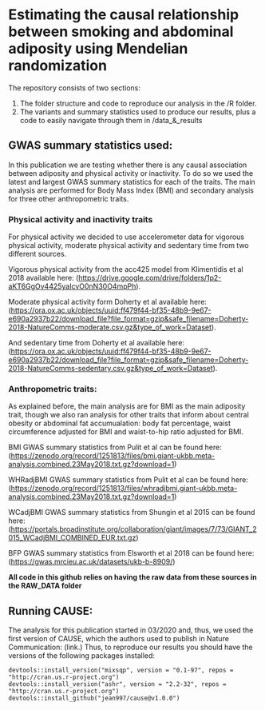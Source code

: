 # Estimating the causal relationship between smoking and abdominal adiposity using Mendelian randomization

The repository consists of two sections:

1) The folder structure and code to reproduce our analysis in the /R folder.
2) The variants and summary statistics used to produce our results, plus a code to easily navigate through them in /data_&_results

## GWAS summary statistics used:

In this publication we are testing whether there is any causal association between adiposity and physical activity or inactivity. To do so we used the latest and largest GWAS summary statistics for each of the traits. The main analysis are performed for Body Mass Index (BMI) and secondary analysis for three other anthropometric traits.

### Physical activity and inactivity traits

For physical activity we decided to use accelerometer data for vigorous physical activity, moderate physical activity and sedentary time from two different sources.

Vigorous physical activity from the acc425 model from Klimentidis et al 2018 available here: (https://drive.google.com/drive/folders/1p2-aKT6GgOv4425yaIcvO0nN30O4mpPh).

Moderate physical activity form Doherty et al available here: (https://ora.ox.ac.uk/objects/uuid:ff479f44-bf35-48b9-9e67-e690a2937b22/download_file?file_format=gzip&safe_filename=Doherty-2018-NatureComms-moderate.csv.gz&type_of_work=Dataset).

And sedentary time from Doherty et al available here: (https://ora.ox.ac.uk/objects/uuid:ff479f44-bf35-48b9-9e67-e690a2937b22/download_file?file_format=gzip&safe_filename=Doherty-2018-NatureComms-sedentary.csv.gz&type_of_work=Dataset).

### Anthropometric traits:

As explained before, the main analysis are for BMI as the main adiposity trait, though we also ran analysis for other traits that inform about central obesity or abdominal fat accumualation: body fat percentage, waist circumference adjusted for BMI and waist-to-hip ratio adjusted for BMI. 

BMI GWAS summary statistics from Pulit et al can be found here: (https://zenodo.org/record/1251813/files/bmi.giant-ukbb.meta-analysis.combined.23May2018.txt.gz?download=1)

WHRadjBMI GWAS summary statistics from Pulit et al can be found here: (https://zenodo.org/record/1251813/files/whradjbmi.giant-ukbb.meta-analysis.combined.23May2018.txt.gz?download=1)

WCadjBMI GWAS summary statistics from Shungin et al 2015 can be found here: (https://portals.broadinstitute.org/collaboration/giant/images/7/73/GIANT_2015_WCadjBMI_COMBINED_EUR.txt.gz)

BFP GWAS summary statistics from Elsworth et al 2018 can be found here: (https://gwas.mrcieu.ac.uk/datasets/ukb-b-8909/)

**All code in this github relies on having the raw data from these sources in the RAW_DATA folder**

## Running CAUSE:

The analysis for this publication started in 03/2020 and, thus, we used the first version of CAUSE, which the authors used to publish in Nature Communication: (link.) Thus, to reproduce our results you should have the versions of the following packages installed:

```
devtools::install_version("mixsqp", version = "0.1-97", repos = "http://cran.us.r-project.org")
devtools::install_version("ashr", version = "2.2-32", repos = "http://cran.us.r-project.org")
devtools::install_github("jean997/cause@v1.0.0")
